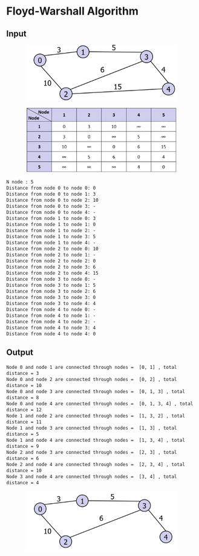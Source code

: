 # Floyd-Warshall Algorithm

Input
-----
<p align="center">
  <img width="400" src="img/1.png">
</p>

<p align="center">
  <img width="400" src="img/3.png">
</p>

    N node : 5
    Distance from node 0 to node 0: 0
    Distance from node 0 to node 1: 3
    Distance from node 0 to node 2: 10
    Distance from node 0 to node 3: -
    Distance from node 0 to node 4: -
    Distance from node 1 to node 0: 3
    Distance from node 1 to node 1: 0
    Distance from node 1 to node 2: -
    Distance from node 1 to node 3: 5
    Distance from node 1 to node 4: -
    Distance from node 2 to node 0: 10
    Distance from node 2 to node 1: -
    Distance from node 2 to node 2: 0
    Distance from node 2 to node 3: 6
    Distance from node 2 to node 4: 15
    Distance from node 3 to node 0: -
    Distance from node 3 to node 1: 5
    Distance from node 3 to node 2: 6
    Distance from node 3 to node 3: 0
    Distance from node 3 to node 4: 4
    Distance from node 4 to node 0: -
    Distance from node 4 to node 1: -
    Distance from node 4 to node 2: -
    Distance from node 4 to node 3: 4
    Distance from node 4 to node 4: 0

Output
------
    Node 0 and node 1 are connected through nodes =  [0, 1] , total distance = 3
    Node 0 and node 2 are connected through nodes =  [0, 2] , total distance = 10
    Node 0 and node 3 are connected through nodes =  [0, 1, 3] , total distance = 8
    Node 0 and node 4 are connected through nodes =  [0, 1, 3, 4] , total distance = 12
    Node 1 and node 2 are connected through nodes =  [1, 3, 2] , total distance = 11
    Node 1 and node 3 are connected through nodes =  [1, 3] , total distance = 5
    Node 1 and node 4 are connected through nodes =  [1, 3, 4] , total distance = 9
    Node 2 and node 3 are connected through nodes =  [2, 3] , total distance = 6
    Node 2 and node 4 are connected through nodes =  [2, 3, 4] , total distance = 10
    Node 3 and node 4 are connected through nodes =  [3, 4] , total distance = 4
<p align="center">
  <img width="400" src="img/2.png">
</p>
